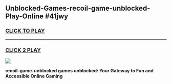 
## Unblocked-Games-recoil-game-unblocked-Play-Online #41jwy
<h3>
<a href="https://news.freeplayer.one?title=recoil-game-unblocked&ref=3">CLICK TO PLAY</a></h3>
<hr>

<h3>
<a href="https://news.freeplayer.one?title=recoil-game-unblocked&ref=3">CLICK 2 PLAY</a>
  
</h3>

<a href="https://news.freeplayer.one?title=recoil-game-unblocked&ref=3"><img src="https://clearcache.store/games.png"></a>


**recoil-game-unblocked games unblocked: Your Gateway to Fun and Accessible Online Gaming**
